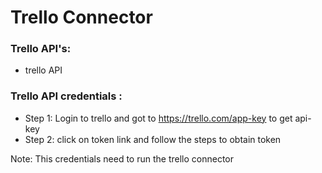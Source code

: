 # Trello Connector

### Trello API's:

- trello API


### Trello API credentials :

- Step 1: Login to trello and got to https://trello.com/app-key to get api-key
- Step 2: click on token link and follow the steps to obtain token

Note: This credentials need to run the trello connector 

